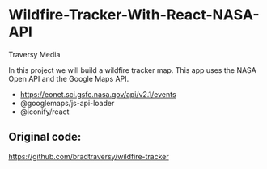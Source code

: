 # Wildfire-Tracker-With-React-NASA-API
Traversy Media

In this project we will build a wildfire tracker map. This app uses the NASA Open API and the Google Maps API.
- https://eonet.sci.gsfc.nasa.gov/api/v2.1/events
- @googlemaps/js-api-loader
- @iconify/react

## Original code:
https://github.com/bradtraversy/wildfire-tracker
